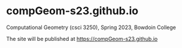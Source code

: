 # compGeom-s23.github.io

Computational Geometry (csci 3250), Spring 2023, Bowdoin College

The site will be published at https://compGeom-s23.github.io

